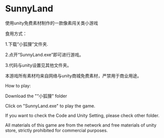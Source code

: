 # SunnyLand
使用unity免费素材制作的一款像素闯关类小游戏

食用方式：

1.下载“小狐狸”文件夹.

2.点开“SunnyLand.exe”即可进行游戏。

3.代码与unity设置见其他文件夹。

本游戏所有素材均来自网络与unity商城免费素材，严禁用于商业用途。

How to play:

Download the "“小狐狸" folder

Click on "SunnyLand.exe" to play the game.

If you want to check the Code and Unity Setting, please check other folder.

All materials of this game are from the network and free materials of unity store, strictly prohibited for commercial purposes.
